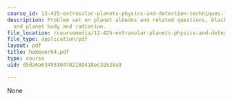 ```yaml
---
course_id: 12-425-extrasolar-planets-physics-and-detection-techniques-fall-2007
description: Problem set on planet albedos and related questions, black body radiation,
  and planet body and radiation.
file_location: /coursemedia/12-425-extrasolar-planets-physics-and-detection-techniques-fall-2007/d5da6a63493304702109418ec3a520a9_homework4.pdf
file_type: application/pdf
layout: pdf
title: homework4.pdf
type: course
uid: d5da6a63493304702109418ec3a520a9

---
```

None